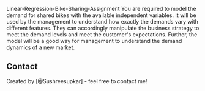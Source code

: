 
Linear-Regression-Bike-Sharing-Assignment
You are required to model the demand for shared bikes with the available independent variables. It will be used by the management to understand how exactly the demands vary with different features. They can accordingly manipulate the business strategy to meet the demand levels and meet the customer's expectations. Further, the model will be a good way for management to understand the demand dynamics of a new market.




## Contact
Created by [@Sushreesupkar] - feel free to contact me!


<!-- Optional -->
<!-- ## License -->
<!-- This project is open source and available under https://github.com/Sushreesupkar/Bike-sharing-assignment_Sushree
